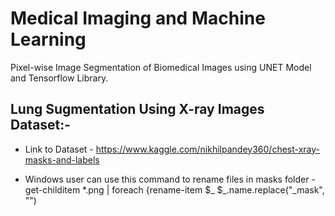 # Medical Imaging and Machine Learning
Pixel-wise Image Segmentation of Biomedical Images using UNET Model and Tensorflow Library.

## Lung Sugmentation Using X-ray Images Dataset:-
* Link to Dataset - https://www.kaggle.com/nikhilpandey360/chest-xray-masks-and-labels

* Windows user can use this command to rename files in masks folder - get-childitem *.png | foreach {rename-item $_ $_.name.replace("_mask", "")
